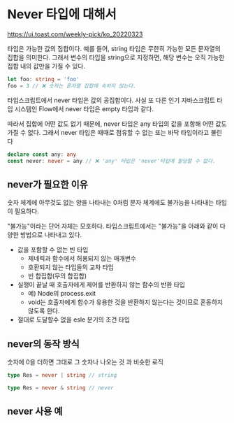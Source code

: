 # Never 타입에 대해서
https://ui.toast.com/weekly-pick/ko_20220323

타입은 가능한 값의 집합이다. 예를 들어, string 타입은 무한히 가능한 모든 문자열의 집합을 의미한다. 그래서 변수의 타입을 string으로 지정하면, 해당 변수는 오직 가능한 집합 내의 값만을 가질 수 있다.
```typescript
let foo: string = 'foo'
foo = 3 // ❌ 숫자는 문자열 집합에 속하지 않는다.
```
타입스크립트에서 never 타입은 값의 공집합이다. 사실 또 다른 인기 자바스크립트 타입 시스템인 Flow에서 never 타입은 empty 타입과 같다.

따라서 집합에 어떤 값도 없기 때문에, never 타입은 any 타입의 값을 포함해 어떤 값도 가질 수 없다. 그래서 never 타입은 때때로 점유할 수 없는 또는 바닥 타입이라고 불린다

```typescript
declare const any: any
const never: never = any // ❌ 'any' 타입은 'never'타입에 할당할 수 없다.
```

## never가 필요한 이유

숫자 체계에 아무것도 없는 양을 나타내는 0처럼 문자 체계에도 불가능을 나타내는 타입이 필요하다.

"불가능"이라는 단어 자체는 모호하다. 타입스크립트에서는 "불가능"을 아래와 같이 다양한 방법으로 나타내고 있다.

* 값을 포함할 수 없는 빈 타입  
    * 제네릭과 함수에서 허용되지 않는 매개변수
    * 호환되지 않는 타입들의 교차 타입
    * 빈 합집합(무의 합집합)
* 실행이 끝날 때 호출자에게 제어를 반환하지 않는 함수의 반환 타입
    * 예) Node의 process.exit
    * void는 호출자에게 함수가 유용한 것을 반환하지 않는다는 것이므로 혼동하지 않도록 한다.
* 절대로 도달할수 없을 esle 분기의 조건 타입
  

## never의 동작 방식

숫자에 0을 더하면 그대로 그 숫자나 나오는 것 과 비슷한 로직
```typescript
type Res = never | string // string

type Res = never & string // never
```

## never 사용 예
